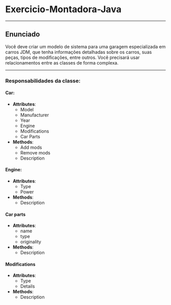 # Exercicio-Montadora-Java

---

## Enunciado

Você deve criar um modelo de sistema para uma garagem especializada em carros JDM, que tenha informações detalhadas sobre os carros, suas peças, tipos de modificações, entre outros. Você precisará usar relacionamentos entre as classes de forma complexa.

---

### Responsabilidades da classe:

#### Car:
- **Attributes**:
	- Model
	- Manufacturer
	- Year
	- Engine
	- Modifications
	- Car Parts
- **Methods**:
	- Add mods
	- Remove mods
	- Description

#### Engine:
- **Attributes**:
	- Type
	- Power
- **Methods**:
	- Description

#### Car parts
- **Attributes**:
	- name
	- type
	- originality
- **Methods**:
	- Description

#### Modifications
- **Attributes**:
	- Type
	- Details
- **Methods**:
	- Description